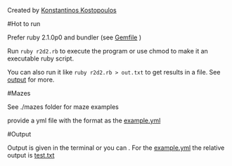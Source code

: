 Created by [Konstantinos Kostopoulos](https://github.com/kostopoulos)

#Hot to run

Prefer ruby 2.1.0p0 and bundler (see [Gemfile](https://github.com/kostopoulos/r2d2/blob/master/Gemfile) )

Run `ruby r2d2.rb` to execute the program or use chmod to make it an executable ruby script.

You can also run it like `ruby r2d2.rb > out.txt` to get results in a file. See [output](https://github.com/kostopoulos/r2d2/blob/master/README.md#output) for more.



#Mazes

See ./mazes folder for maze examples

provide a yml file with the format as the [example.yml](https://github.com/kostopoulos/r2d2/blob/master/mazes/example.yml)

#Output

Output is given in the terminal or you can . For the [example.yml](https://github.com/kostopoulos/r2d2/blob/master/mazes/example.yml)
the relative output is [test.txt](https://github.com/kostopoulos/r2d2/blob/master/results/test.txt)




